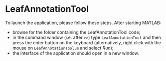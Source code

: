 # LeafAnnotationTool

To launch the application, please follow these steps.
After starting MATLAB:
- browse for the folder containing the LeafAnnotationTool code;
- in the command window (i.e. after `>>`) type `LeafAnnotationTool` and then press the enter button on the keyboard (alternatively, right click with the mouse on `LeafAnnotationTool.m` and select *Run*);
- the interface of the application should open in a new window.
